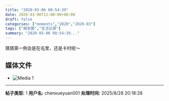 ```yaml
---
title: "2020-03-06 08:54:39"
date: 2020-03-06T12:00:00+08:00
draft: false
categories: ["moments","2020","2020-03"]
tags: ["朋友圈","生活记录"]
summary: "2020-03-06 08:54:39..."
---
```


猜猜第一例会是在屯里，还是卡村呢～

## 媒体文件

- ![Media 1](/Moments/photos/2020-03-06/202003060854390.jpg)

---

**帖子类型:** 1
**用户名:** chenxueyuan001
**处理时间:** 2025/8/28 20:18:28